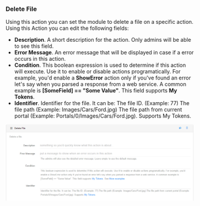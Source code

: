 
### Delete File

Using this action you can set the module to delete a file on a specific action. Using this Action you can edit the following fields:

* **Description**. A short description for the action. Only admins will be able to see this field.
* **Error Message**. An error message that will be displayed in case if a error occurs in this action.
* **Condition**. This boolean expression is used to determine if this action will execute. Use it to enable or disable actions programatically. For example, you'd enable a **ShowError** action only if you've found an error let's say when you parsed a response from a web service. A common example is **[SomeField] == "Some Value"**. This field supports **My Tokens**. 
* **Identifier**. Identifier for the file. It can be: The file ID. (Example: 77) The file path (Example: Images/Cars/Ford.jpg) The file path from current portal (Example: Portals/0/Images/Cars/Ford.jpg). Supports My Tokens.

![](delete_file.png)